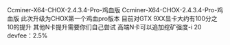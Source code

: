 Ccminer-X64-CHOX-2.4.3.4-Pro-鸡血版
Ccminer-X64-CHOX-2.4.3.4-Pro-鸡血版
此次升级为CHOX第一个鸡血pro版本
目前对GTX 9XX显卡大约有100分之10的提升
其他N卡提升需要你们自己尝试
高端N卡可以追加挖矿强度-i 20
devfee：2.5%
